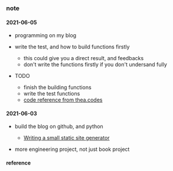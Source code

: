 ### note

#### 2021-06-05  
* programming on my blog 

* write the test, and how to build functions firstly  
    - this could give you a direct result, and feedbacks  
    - don't write the functions firstly if you don't undersand fully  

* TODO  
    - finish the building functions 
    - write the test functions  
    - [code reference from thea.codes](https://github.com/theacodes/blog.thea.codes)


#### 2021-06-03  

* build the blog on github, and python  
    - [Writing a small static site generator](https://blog.thea.codes/a-small-static-site-generator/)  

* more engineering project, not just book project   

#### reference 
